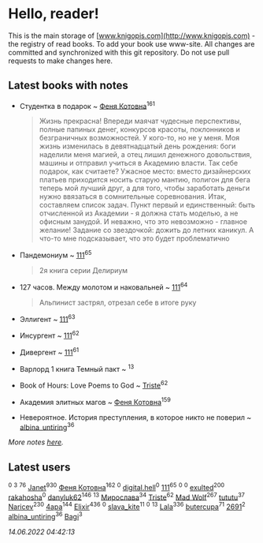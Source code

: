# Hello, reader!
This is the main storage of [www.knigopis.com](http://www.knigopis.com) - the registry of read books.
To add your book use www-site. All changes are committed and synchronized with this git repository.
Do not use pull requests to make changes here.


## Latest books with notes
* Студентка в подарок ~ [Феня Котовна](users/109/109746193906459706720-google)<sup>161</sup>
    > Жизнь прекрасна! Впереди маячат чудесные перспективы, полные папиных денег, конкурсов красоты, поклонников и безграничных возможностей. У кого-то, но не у меня. Моя жизнь изменилась в девятнадцатый день рождения: боги наделили меня магией, а отец лишил денежного довольствия, машины и отправил учиться в Академию власти. Так себе подарок, как считаете? Ужасное место: вместо дизайнерских платьев приходится носить старую мантию, полигон для бега теперь мой лучший друг, а для того, чтобы заработать деньги нужно ввязаться в сомнительные соревнования. Итак, составляем список задач. Пункт первый и единственный: быть отчисленной из Академии - я должна стать моделью, а не офисным занудой. И неважно, что это невозможно - главное желание! Задание со звездочкой: дожить до летних каникул. А что-то мне подсказывает, что это будет проблематично

* Пандемониум ~ [111](users/309/309238388536274478-mailru)<sup>65</sup>
    > 2я книга серии Делириум

* 127 часов. Между молотом и наковальней ~ [111](users/309/309238388536274478-mailru)<sup>64</sup>
    > Альпинист застрял, отрезал себе в итоге руку

* Эллигент ~ [111](users/309/309238388536274478-mailru)<sup>63</sup>

* Инсургент ~ [111](users/309/309238388536274478-mailru)<sup>62</sup>

* Дивергент ~ [111](users/309/309238388536274478-mailru)<sup>61</sup>

* Варлорд 1 книга Темный пакт ~ [](users/101/101923253879668330026-google)<sup>13</sup>

* Book of Hours: Love Poems to God ~ [Triste](users/517/5175580462988229760-mailru)<sup>62</sup>

* Академия элитных магов ~ [Феня Котовна](users/109/109746193906459706720-google)<sup>159</sup>

* Невероятное. История преступления, в которое никто не поверил ~ [albina_untiring](users/257/2579695-vkontakte)<sup>36</sup>


_More notes [here](latest_books_with_notes.md)._


## Latest users
[](users/100/10038681-vkontakte)<sup>0</sup> 
[](users/115/115058436318443463985-google)<sup>3</sup> 
[](users/153/1537586159620888-facebook)<sup>76</sup> 
[Janet](users/108/108113656204404967440-google)<sup>930</sup> 
[Феня Котовна](users/109/109746193906459706720-google)<sup>162</sup> 
[](users/106/106089272412244528912-google)<sup>0</sup> 
[digital.hell](users/408/408598507-yandex)<sup>0</sup> 
[111](users/309/309238388536274478-mailru)<sup>65</sup> 
[](users/118/118100475290024631360-google)<sup>0</sup> 
[](users/113/113407984384376187261-google)<sup>0</sup> 
[exulted](users/100/100599204551896265722-google)<sup>200</sup> 
[rakahosha](users/100/100759961280206170633-google)<sup>0</sup> 
[danyluk62](users/374/374149854-vkontakte)<sup>146</sup> 
[](users/101/101923253879668330026-google)<sup>13</sup> 
[Мирослава](users/106/106107989792957993574-google)<sup>34</sup> 
[Triste](users/517/5175580462988229760-mailru)<sup>62</sup> 
[Mad Wolf](users/947/94738840-vkontakte)<sup>267</sup> 
[tututu](users/135/135685382-vkontakte)<sup>37</sup> 
[Naricev](users/107/107090515204537133928-google)<sup>230</sup> 
[4apa](users/117/117392596378069249667-google)<sup>144</sup> 
[Elixir](users/115/115826717712507836033-google)<sup>436</sup> 
[](users/269/269376442-vkontakte)<sup>0</sup> 
[slava_kite](users/134/134671934-vkontakte)<sup>11</sup> 
[](users/101/101095046496982153936-google)<sup>0</sup> 
[](users/110/110108278789076439525-google)<sup>13</sup> 
[Lala](users/761/76187635-vkontakte)<sup>336</sup> 
[butercupa](users/193/193697993-vkontakte)<sup>71</sup> 
[2691](users/102/102279838587751261747-google)<sup>2</sup> 
[albina_untiring](users/257/2579695-vkontakte)<sup>36</sup> 
[Bagi](users/336/336375377-vkontakte)<sup>3</sup> 


_14.06.2022 04:42:13_
